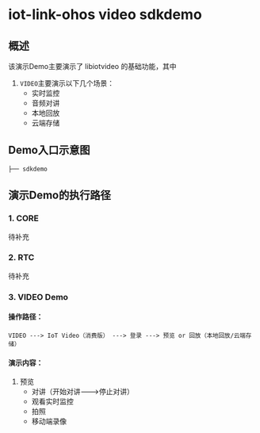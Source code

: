 # iot-link-ohos video sdkdemo
## 概述

该演示Demo主要演示了 libiotvideo 的基础功能，其中

1. `VIDEO`主要演示以下几个场景：
    * 实时监控
    * 音频对讲
    * 本地回放
    * 云端存储

## Demo入口示意图

```
├── sdkdemo
```

## 演示Demo的执行路径

### 1. CORE

待补充

### 2. RTC

待补充

### 3. VIDEO Demo

#### 操作路径：

`VIDEO ---> IoT Video（消费版） ---> 登录 ---> 预览 or 回放（本地回放/云端存储）`

#### 演示内容：

1. 预览
    * 对讲（开始对讲--->停止对讲）
    * 观看实时监控
    * 拍照
    * 移动端录像